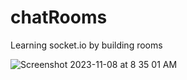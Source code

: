 # chatRooms
Learning socket.io by building rooms




![Screenshot 2023-11-08 at 8 35 01 AM](https://github.com/theyashwanthsai/chatRooms/assets/68785131/14ab66b3-6a92-4df8-bf19-c1833bb3022c)
